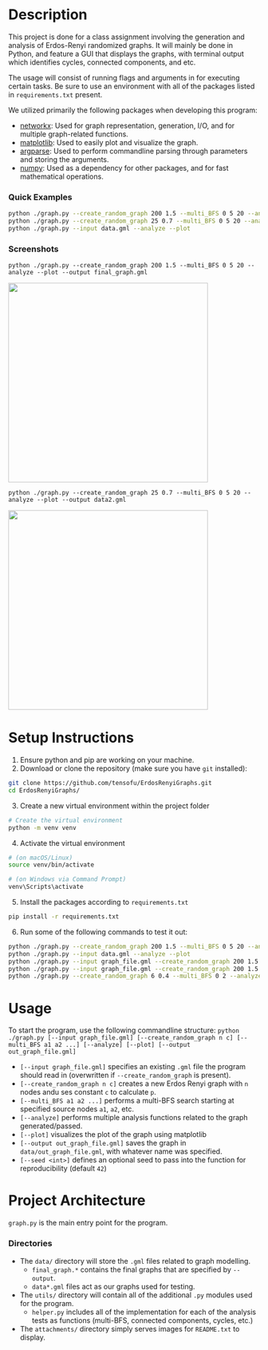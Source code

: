 # Description

This project is done for a class assignment involving the generation and analysis of Erdos-Renyi randomized graphs. It will mainly be done in Python, and feature a GUI that displays the graphs, with terminal output which identifies cycles, connected components, and etc.

The usage will consist of running flags and arguments in for executing certain tasks. Be sure to use an environment with all of the packages listed in `requirements.txt` present.

We utilized primarily the following packages when developing this program:
- [networkx](https://networkx.org/): Used for graph representation, generation, I/O, and for multiple graph-related functions.
- [matplotlib](https://matplotlib.org/): Used to easily plot and visualize the graph.
- [argparse](https://docs.python.org/3/library/argparse.html): Used to perform commandline parsing through parameters and storing the arguments.
- [numpy](https://numpy.org/): Used as a dependency for other packages, and for fast mathematical operations.

### Quick Examples
```bash
python ./graph.py --create_random_graph 200 1.5 --multi_BFS 0 5 20 --analyze --plot --output final_graph.gml
python ./graph.py --create_random_graph 25 0.7 --multi_BFS 0 5 20 --analyze --plot --output data2.gml
python ./graph.py --input data.gml --analyze --plot
```

### Screenshots
`python ./graph.py --create_random_graph 200 1.5 --multi_BFS 0 5 20 --analyze --plot --output final_graph.gml`

<img src="attachments/image.png" height=400px/>

`python ./graph.py --create_random_graph 25 0.7 --multi_BFS 0 5 20 --analyze --plot --output data2.gml`

<img src="attachments/image-1.png" height=400px/>

# Setup Instructions
1. Ensure python and pip are working on your machine.
2. Download or clone the repository (make sure you have `git` installed):
```bash
git clone https://github.com/tensofu/ErdosRenyiGraphs.git
cd ErdosRenyiGraphs/
```
3. Create a new virtual environment within the project folder
```bash
# Create the virtual environment
python -m venv venv
```
4. Activate the virtual environment
```bash
# (on macOS/Linux)
source venv/bin/activate

# (on Windows via Command Prompt)
venv\Scripts\activate
```
5. Install the packages according to `requirements.txt`
```bash
pip install -r requirements.txt
```
6. Run some of the following commands to test it out:
```bash
python ./graph.py --create_random_graph 200 1.5 --multi_BFS 0 5 20 --analyze --plot --output final_graph.gml
python ./graph.py --input data.gml --analyze --plot
python ./graph.py --input graph_file.gml --create_random_graph 200 1.5 --multi_BFS 0 5 20 --analyze --plot --output final_graph.gml
python ./graph.py --input graph_file.gml --create_random_graph 200 1.5 --multi_BFS 0 5 20 --analyze --plot --output final_graph.txt
python ./graph.py --create_random_graph 6 0.4 --multi_BFS 0 2 --analyze --plot --output data.gml
```

# Usage
To start the program, use the following commandline structure: `python ./graph.py [--input graph_file.gml] [--create_random_graph n c] [--multi_BFS a1 a2 ...] [--analyze] [--plot] [--output out_graph_file.gml]`
- `[--input graph_file.gml]` specifies an existing `.gml` file the program should read in (overwritten if `--create_random_graph` is present).
- `[--create_random_graph n c]` creates a new Erdos Renyi graph with `n` nodes andu ses constant `c` to calculate `p`.
- `[--multi_BFS a1 a2 ...]` performs a multi-BFS search starting at specified source nodes `a1`, `a2`, etc.
- `[--analyze]` performs multiple analysis functions related to the graph generated/passed.
- `[--plot]` visualizes the plot of the graph using matplotlib
- `[--output out_graph_file.gml]` saves the graph in `data/out_graph_file.gml`, with whatever name was specified.
- `[--seed <int>]` defines an optional seed to pass into the function for reproducibility (default `42`)

# Project Architecture
`graph.py` is the main entry point for the program.
### Directories
- The `data/` directory will store the `.gml` files related to graph modelling.
  - `final_graph.*` contains the final graphs that are specified by `--output`.
  - `data*.gml` files act as our graphs used for testing.
- The `utils/` directory will contain all of the additional `.py` modules used for the program.
  - `helper.py` includes all of the implementation for each of the analysis tests as functions (multi-BFS, connected components, cycles, etc.)
- The `attachments/` directory simply serves images for `README.txt` to display.
